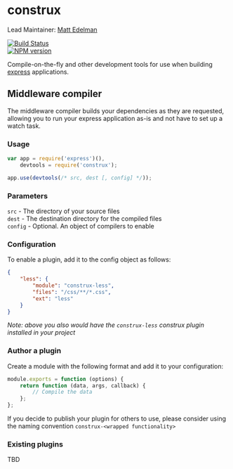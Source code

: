 construx
========

Lead Maintainer: [Matt Edelman](https://github.com/grawk)  

[![Build Status](https://travis-ci.org/krakenjs/construx.svg?branch=master)](https://travis-ci.org/krakenjs/construx)  
[![NPM version](https://badge.fury.io/js/construx.png)](http://badge.fury.io/js/construx)  

Compile-on-the-fly and other development tools for use when building [express](http://expressjs.com/) applications.

## Middleware compiler

The middleware compiler builds your dependencies as they are requested, allowing you to run your express application as-is and not have to set up a watch task.


### Usage

```js
var app = require('express')(),
    devtools = require('construx');

app.use(devtools(/* src, dest [, config] */));
```

### Parameters

`src` - The directory of your source files  
`dest` - The destination directory for the compiled files  
`config` - Optional. An object of compilers to enable  



### Configuration

To enable a plugin, add it to the config object as follows:

```json
{
    "less": {
        "module": "construx-less",
        "files": "/css/**/*.css",
        "ext": "less"
    }
}
```

_Note: above you also would have the `construx-less` construx plugin installed in your project_

### Author a plugin

Create a module with the following format and add it to your configuration:

```js
module.exports = function (options) {
    return function (data, args, callback) {
        // Compile the data
    };
};
```

If you decide to publish your plugin for others to use, please consider using the naming convention `construx-<wrapped functionality>`

### Existing plugins

TBD
